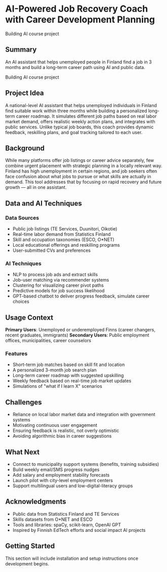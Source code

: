 # AI-Powered Job Recovery Coach with Career Development Planning

Building AI course project

## Summary

An AI assistant that helps unemployed people in Finland find a job in 3 months and build a long-term career path using AI and public data.

Building AI course project

## Project Idea

A national-level AI assistant that helps unemployed individuals in Finland find suitable work within three months while building a personalized long-term career roadmap. It simulates different job paths based on real labor market demand, offers realistic weekly action plans, and integrates with public services. Unlike typical job boards, this coach provides dynamic feedback, reskilling plans, and goal tracking tailored to each user.

## Background

While many platforms offer job listings or career advice separately, few combine urgent placement with strategic planning in a locally relevant way. Finland has high unemployment in certain regions, and job seekers often face confusion about what jobs to pursue or what skills are actually in demand. This tool addresses that by focusing on rapid recovery and future growth — all in one assistant.

## Data and AI Techniques

### Data Sources

* Public job listings (TE Services, Duunitori, Oikotie)
* Real-time labor demand from Statistics Finland
* Skill and occupation taxonomies (ESCO, O\*NET)
* Local educational offerings and reskilling programs
* User-submitted CVs and preferences

### AI Techniques

* NLP to process job ads and extract skills
* Job-user matching via recommender systems
* Clustering for visualizing career pivot paths
* Predictive models for job success likelihood
* GPT-based chatbot to deliver progress feedback, simulate career choices

## Usage Context

**Primary Users**: Unemployed or underemployed Finns (career changers, recent graduates, immigrants)
**Secondary Users**: Public employment offices, municipalities, career counselors

### Features

* Short-term job matches based on skill fit and location
* A personalized 3-month job search plan
* Long-term career roadmap with suggested upskilling
* Weekly feedback based on real-time job market updates
* Simulations of "what if I learn X" scenarios

## Challenges

* Reliance on local labor market data and integration with government systems
* Motivating continuous user engagement
* Ensuring feedback is realistic, not overly optimistic
* Avoiding algorithmic bias in career suggestions

## What Next

* Connect to municipality support systems (benefits, training subsidies)
* Build weekly email/SMS progress nudges
* Add salary and employment stability forecasts
* Launch pilot with city-level employment centers
* Support multilingual users and low-digital-literacy groups

## Acknowledgments

* Public data from Statistics Finland and TE Services
* Skills datasets from O\*NET and ESCO
* Tools and libraries: spaCy, scikit-learn, OpenAI GPT
* Inspired by Finnish EdTech efforts and social impact AI projects

## Getting Started

This section will include installation and setup instructions once development begins.
